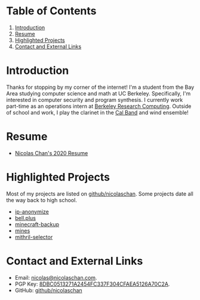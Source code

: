 
# Table of Contents

1.  [Introduction](#org79e5524)
2.  [Resume](#org62ba3c9)
3.  [Highlighted Projects](#org017a16d)
4.  [Contact and External Links](#orgb81cf00)



<a id="org79e5524"></a>

# Introduction

Thanks for stopping by my corner of the internet!
I'm a student from the Bay Area studying computer science and math at UC Berkeley.
Specifically, I'm interested in computer security and program synthesis.
I currently work part-time as an operations intern at [Berkeley Research Computing](https://research-it.berkeley.edu/programs/berkeley-research-computing).
Outside of school and work, I play the clarinet in the [Cal Band](http://calband.berkeley.edu) and wind ensemble!


<a id="org62ba3c9"></a>

# Resume

-   [Nicolas Chan's 2020 Resume](./static/docs/resume-2020.pdf)


<a id="org017a16d"></a>

# Highlighted Projects

Most of my projects are listed on [github/nicolaschan](https://github.com/nicolaschan).
Some projects date all the way back to high school.

-   [ip-anonymize](https://github.com/nicolaschan/ip-anonymize)
-   [bell.plus](https://github.com/nicolaschan/bell)
-   [minecraft-backup](https://github.com/nicolaschan/minecraft-backup)
-   [mines](https://github.com/nicolaschan/mines)
-   [mithril-selector](https://github.com/nicolaschan/mithril-selector)


<a id="orgb81cf00"></a>

# Contact and External Links

-   Email: [nicolas@nicolaschan.com](mailto:nicolas@nicolaschan.com).
-   PGP Key: [8DBC0513271A2454FC337F304CFAEA5126A70C2A](https://pgp.ocf.berkeley.edu/pks/lookup?op=get&search=0x4CFAEA5126A70C2A).
-   GitHub: [github/nicolaschan](https://github.com/nicolaschan)


<a id="org485a9f9"></a>

